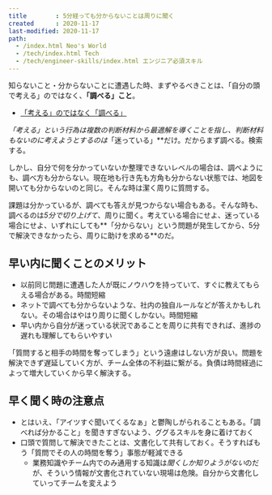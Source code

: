 ```yaml
---
title        : 5分経っても分からないことは周りに聞く
created      : 2020-11-17
last-modified: 2020-11-17
path:
  - /index.html Neo's World
  - /tech/index.html Tech
  - /tech/engineer-skills/index.html エンジニア必須スキル
---
```


知らないこと・分からないことに遭遇した時、まずやるべきことは、「自分の頭で考える」のではなく、**「調べる」こと**。

- [「考える」のではなく「調べる」](./dont-think-search.html)

*「考える」*という行為は複数の判断材料から最適解を導くことを指し、判断材料もないのに考えようとするのは**「迷っている」**だけ。だからまず調べる。検索する。

しかし、自分で何を分かっていないか整理できないレベルの場合は、調べようにも、調べ方も分からない。現在地も行き先も方角も分からない状態では、地図を開いても分からないのと同じ。そんな時は潔く周りに質問する。

課題は分かっているが、調べても答えが見つからない場合もある。そんな時も、調べるのは*5分で切り上げて*、周りに聞く。考えている場合にせよ、迷っている場合にせよ、いずれにしても**「分からない」という問題が発生してから、5分で解決できなかったら、周りに助けを求める**のだ。


## 早い内に聞くことのメリット

- 以前同じ問題に遭遇した人が既にノウハウを持っていて、すぐに教えてもらえる場合がある。時間短縮
- ネットで調べても分からないような、社内の独自ルールなどが答えかもしれない。その場合はやはり周りに聞くしかない。時間短縮
- 早い内から自分が迷っている状況であることを周りに共有できれば、進捗の遅れも理解してもらいやすい

「質問すると相手の時間を奪ってしまう」という遠慮はしない方が良い。問題を解決できず遅延していく方が、チーム全体の不利益に繋がる。負債は時間経過によって増大していくから早く解決する。


## 早く聞く時の注意点

- とはいえ、「アイツすぐ聞いてくるなぁ」と鬱陶しがられることもある。「調べれば分かること」を聞きすぎないよう、ググるスキルを身に着けておく
- 口頭で質問して解決できたことは、文書化して共有しておく。そうすればもう「質問でその人の時間を奪う」事態が軽減できる
  - 業務知識やチーム内でのみ通用する知識は*聞くしか知りようがない*のだが、そういう情報が文書化されていない現場は危険。自分から文書化していってチームを変えよう
